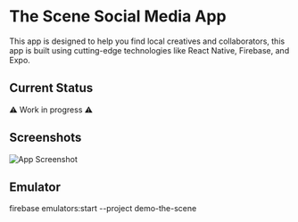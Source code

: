 # The Scene Social Media App

This app is designed to help you find local creatives and collaborators, this app is built using cutting-edge technologies like React Native, Firebase, and Expo.

## Current Status

⚠️ Work in progress ⚠️

## Screenshots

![App Screenshot](docs/assets/App_Example.gif)

## Emulator

firebase emulators:start --project demo-the-scene
